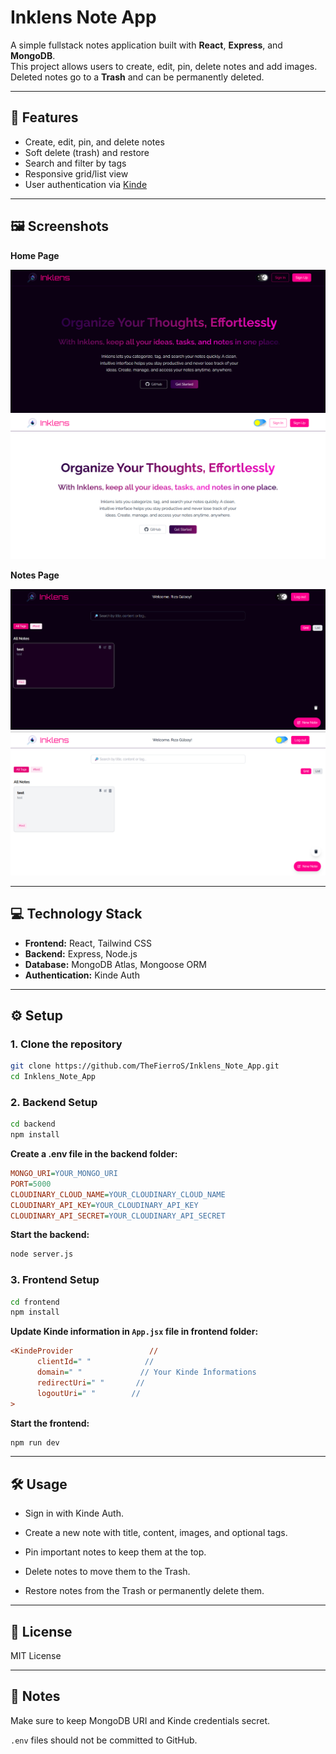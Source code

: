 # Inklens Note App

A simple fullstack notes application built with **React**, **Express**, and **MongoDB**.  
This project allows users to create, edit, pin, delete notes and add images. Deleted notes go to a **Trash** and can be permanently deleted.

---

## 🌟 Features

- Create, edit, pin, and delete notes
- Soft delete (trash) and restore
- Search and filter by tags
- Responsive grid/list view
- User authentication via [Kinde](https://kinde.com)
  
---

## 🖼 Screenshots

**Home Page**

![Home Screenshot 1](./screenshots/inklens_home_dark.png)  
![Home Screenshot 2](./screenshots/inklens_home_light.png)  

**Notes Page**

![Notes Screenshot 1](./screenshots/inklens_notes_dark.png)  
![Notes Screenshot 2](./screenshots/inklens_notes_light.png)  

---

## 💻 Technology Stack
- **Frontend:** React, Tailwind CSS
- **Backend:** Express, Node.js
- **Database:** MongoDB Atlas, Mongoose ORM
- **Authentication:** Kinde Auth

---

## ⚙️ Setup

### 1. Clone the repository

```bash
git clone https://github.com/TheFierroS/Inklens_Note_App.git
cd Inklens_Note_App
```
### 2. Backend Setup
```bash
cd backend
npm install
```
**Create a .env file in the backend folder:**
```ini
MONGO_URI=YOUR_MONGO_URI
PORT=5000
CLOUDINARY_CLOUD_NAME=YOUR_CLOUDINARY_CLOUD_NAME
CLOUDINARY_API_KEY=YOUR_CLOUDINARY_API_KEY
CLOUDINARY_API_SECRET=YOUR_CLOUDINARY_API_SECRET
```
**Start the backend:**
```bash
node server.js
```
### 3. Frontend Setup
```bash
cd frontend
npm install
```
**Update Kinde information in `App.jsx` file in frontend folder:**
```ini
<KindeProvider                 //
      clientId=" "            //
      domain=" "             // Your Kinde İnformations
      redirectUri=" "       //
      logoutUri=" "        //
>
```
**Start the frontend:**
```bash
npm run dev
```
---

## 🛠 Usage

- Sign in with Kinde Auth.

- Create a new note with title, content, images, and optional tags.

- Pin important notes to keep them at the top.

- Delete notes to move them to the Trash.

- Restore notes from the Trash or permanently delete them.

---

## 📜 License

MIT License

---

## 🔐 Notes

Make sure to keep MongoDB URI and Kinde credentials secret.

`.env` files should not be committed to GitHub.
